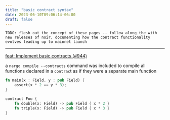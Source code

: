 ```yaml
---
title: "basic contract syntax"
date: 2023-06-10T09:06:14-06:00
draft: false
---
```


`TODO: flesh out the concept of these pages -- follow along the with new releases of noir, documenting how the contract functionality evolves leading up to mainnet launch`

---

[feat: Implement basic contracts (#944)](https://github.com/noir-lang/noir/pull/944)

a `nargo compile --contracts` command was included to compile all functions declared in a `contrac`t as if they were a separate main function

```rust
fn main(x : Field, y : pub Field) {
    assert(x * 2 == y * 3);
}

contract Foo {
    fn double(x: Field) -> pub Field { x * 2 }
    fn triple(x: Field) -> pub Field { x * 3 }
}
```
